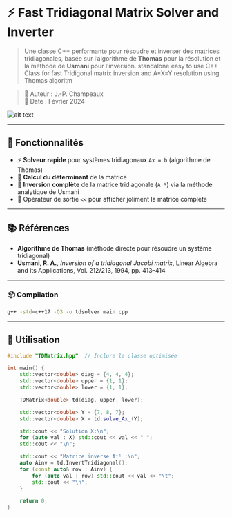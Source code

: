 # ⚡ Fast Tridiagonal Matrix Solver and Inverter

>Une classe C++ performante pour résoudre et inverser des matrices tridiagonales, basée sur l’algorithme de **Thomas** pour la résolution et la méthode de **Usmani** pour l’inversion.
>standalone easy to use C++ Class for fast Tridigonal matrix inversion and A*X=Y resolution using Thomas algoritm

> 📌 Auteur : J.-P. Champeaux  
> 📅 Date : Février 2024  

 ![alt text](https://external-content.duckduckgo.com/iu/?u=https%3A%2F%2Fdocs.oracle.com%2Fcd%2FE77782_01%2Fhtml%2FE77802%2Ffigures%2Fequation1211.png&f=1&nofb=1&ipt=2fc7441ade3d5bb0c9e3a5a167cab031d5bd5ff728053c6e0f38495a5ba08424&ipo=images)

---

## 🚀 Fonctionnalités

- ⚡ **Solveur rapide** pour systèmes tridiagonaux `Ax = b` (algorithme de Thomas)
- 🧠 **Calcul du déterminant** de la matrice
- 🔁 **Inversion complète** de la matrice tridiagonale (`A⁻¹`) via la méthode analytique de Usmani
- 🧾 Opérateur de sortie `<<` pour afficher joliment la matrice complète

---

## 📚 Références

- **Algorithme de Thomas** (méthode directe pour résoudre un système tridiagonal)
- **Usmani, R. A.**, *Inversion of a tridiagonal Jacobi matrix*, Linear Algebra and its Applications, Vol. 212/213, 1994, pp. 413–414

---
 
### 📦 Compilation

```bash
g++ -std=c++17 -O3 -o tdsolver main.cpp
```

---
## 🔧 Utilisation

```cpp
#include "TDMatrix.hpp"  // Inclure la classe optimisée

int main() {
    std::vector<double> diag = {4, 4, 4};
    std::vector<double> upper = {1, 1};
    std::vector<double> lower = {1, 1};

    TDMatrix<double> td(diag, upper, lower);

    std::vector<double> Y = {7, 8, 7};
    std::vector<double> X = td.solve_Ax_(Y);

    std::cout << "Solution X:\n";
    for (auto val : X) std::cout << val << " ";
    std::cout << "\n";

    std::cout << "Matrice inverse A⁻¹ :\n";
    auto Ainv = td.InvertTridiagonal();
    for (const auto& row : Ainv) {
        for (auto val : row) std::cout << val << "\t";
        std::cout << "\n";
    }

    return 0;
}
```
